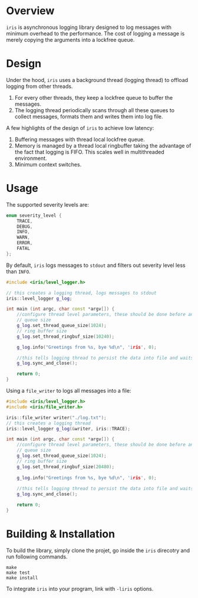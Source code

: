 # Overview
`iris` is asynchronous logging library designed to log messages with minimum overhead to the performance. The cost of logging a message is merely copying the arguments into a lockfree queue.

# Design
Under the hood, `iris` uses a background thread (logging thread) to offload logging from other threads.
1. For every other threads, they keep a lockfree queue to buffer the messages.
2. The logging thread periodically scans through all these queues to collect messages, formats them and writes them into log file.  

A few highlights of the design of `iris` to achieve low latency:
1. Buffering messages with thread local lockfree queue.
2. Memory is managed by a thread local ringbuffer taking the advantage of the fact that logging is FIFO. This scales well in multithreaded environment. 
3. Minimum context switches.

# Usage
The supported severity levels are:
```c++
enum severity_level {
    TRACE,
    DEBUG,
    INFO,
    WARN,
    ERROR,
    FATAL
};
```
By default, `iris` logs messages to `stdout` and filters out severity level less than `INFO`.

```c++
#include <iris/level_logger.h>

// this creates a logging thread, logs messages to stdout
iris::level_logger g_log;

int main (int argc, char const *argv[]) {
    //configure thread level parameters, these should be done before any logging
    // queue size
    g_log.set_thread_queue_size(1024);
    // ring buffer size
    g_log.set_thread_ringbuf_size(10240);

    g_log.info("Greetings from %s, bye %d\n", 'iris', 0);

    //this tells logging thread to persist the data into file and waits
    g_log.sync_and_close();

    return 0;
}
```
Using a `file_writer` to logs all messages into a file:
```c++
#include <iris/level_logger.h>
#include <iris/file_writer.h>

iris::file_writer writer("./log.txt");
// this creates a logging thread
iris::level_logger g_log(&writer, iris::TRACE);

int main (int argc, char const *argv[]) {
    //configure thread level parameters, these should be done before any logging
    // queue size
    g_log.set_thread_queue_size(1024);
    // ring buffer size
    g_log.set_thread_ringbuf_size(20480);
    
    g_log.info("Greetings from %s, bye %d\n", 'iris', 0);
    
    //this tells logging thread to persist the data into file and waits
    g_log.sync_and_close();

    return 0;
}
```

# Building & Installation

To build the library, simply clone the projet, go inside the `iris` direcotry and  run following commands.
```shell
make
make test
make install
```
To integrate `iris` into your program, link with `-liris` options.

